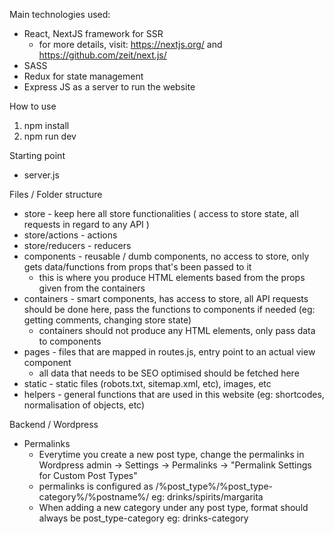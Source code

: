 Main technologies used:
- React, NextJS framework for SSR
	- for more details, visit: https://nextjs.org/ and https://github.com/zeit/next.js/
- SASS
- Redux for state management
- Express JS as a server to run the website

How to use
1. npm install
2. npm run dev

Starting point
- server.js

Files / Folder structure
- store - keep here all store functionalities ( access to store state, all requests in regard to any API )
- store/actions - actions
- store/reducers - reducers
- components - reusable / dumb components, no access to store, only gets data/functions from props that's been passed to it
	- this is where you produce HTML elements based from the props given from the containers
- containers - smart components, has access to store, all API requests should be done here, pass the functions to components if needed (eg: getting comments, changing store state)
	- containers should not produce any HTML elements, only pass data to components
- pages - files that are mapped in routes.js, entry point to an actual view component
	- all data that needs to be SEO optimised should be fetched here
- static - static files (robots.txt, sitemap.xml, etc), images, etc
- helpers - general functions that are used in this website (eg: shortcodes, normalisation of objects, etc)

Backend / Wordpress
- Permalinks
	- Everytime you create a new post type, change the permalinks in Wordpress admin -> Settings -> Permalinks -> "Permalink Settings for Custom Post Types"
	- permalinks is configured as /%post_type%/%post_type-category%/%postname%/ eg: drinks/spirits/margarita
	- When adding a new category under any post type, format should always be post_type-category eg: drinks-category
